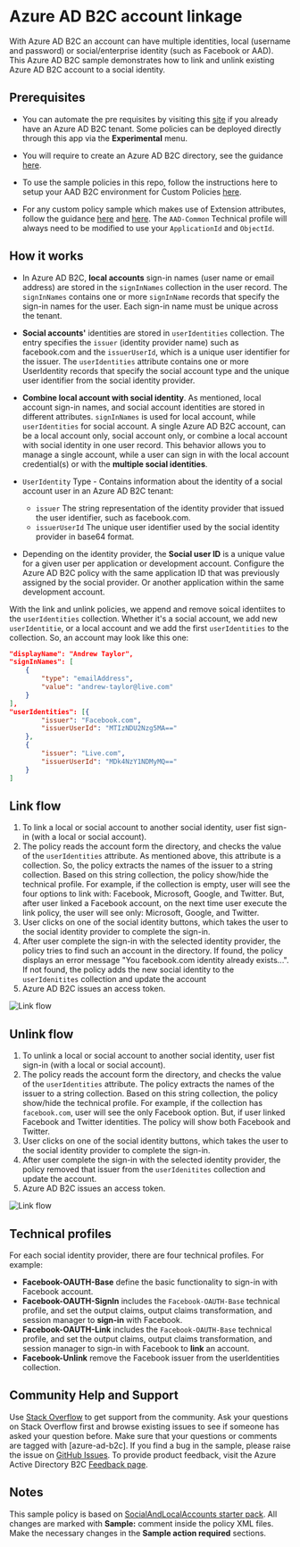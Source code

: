 # Azure AD B2C account linkage

With Azure AD B2C an account can have multiple identities, local (username and password) or social/enterprise identity (such as Facebook or AAD). This Azure AD B2C sample demonstrates how to link and unlink existing Azure AD B2C account to a social identity.

## Prerequisites
- You can automate the pre requisites by visiting this [site](https://aka.ms/iefsetup) if you already have an Azure AD B2C tenant. Some policies can be deployed directly through this app via the **Experimental** menu.

- You will require to create an Azure AD B2C directory, see the guidance [here](https://docs.microsoft.com/en-us/azure/active-directory-b2c/tutorial-create-tenant).

- To use the sample policies in this repo, follow the instructions here to setup your AAD B2C environment for Custom Policies [here](https://docs.microsoft.com/en-us/azure/active-directory-b2c/active-directory-b2c-get-started-custom).

- For any custom policy sample which makes use of Extension attributes, follow the guidance [here](https://docs.microsoft.com/en-us/azure/active-directory-b2c/active-directory-b2c-create-custom-attributes-profile-edit-custom#create-a-new-application-to-store-the-extension-properties) and [here](https://docs.microsoft.com/en-us/azure/active-directory-b2c/active-directory-b2c-create-custom-attributes-profile-edit-custom#modify-your-custom-policy-to-add-the-applicationobjectid). The `AAD-Common` Technical profile will always need to be modified to use your `ApplicationId` and `ObjectId`.

## How it works
* In Azure AD B2C, **local accounts** sign-in names (user name or email address) are stored in the `signInNames` collection in the user record. The `signInNames` contains one or more `signInName` records that specify the sign-in names for the user. Each sign-in name must be unique across the tenant.

* **Social accounts'** identities are stored in `userIdentities` collection. The entry specifies the `issuer` (identity provider name) such as facebook.com and the `issuerUserId`, which is a unique user identifier for the issuer. The `userIdentities` attribute contains one or more UserIdentity records that specify the social account type and the unique user identifier from the social identity provider.

* **Combine local account with social identity**. As mentioned, local account sign-in names, and social account identities are stored in different attributes. `signInNames` is used for local account, while `userIdentities` for social account. A single Azure AD B2C account, can be a local account only, social account only, or combine a local account with social identity in one user record. This behavior allows you to manage a single account, while a user can sign in with the local account credential(s) or with the **multiple social identities**.

* `UserIdentity` Type - Contains information about the identity of a social account user in an Azure AD B2C tenant:
  * `issuer` The string representation of the identity provider that issued the user identifier, such as facebook.com.
  * `issuerUserId` The unique user identifier used by the social identity provider in base64 format.

* Depending on the identity provider, the **Social user ID** is a unique value for a given user per application or development account. Configure the Azure AD B2C policy with the same application ID that was previously assigned by the social provider. Or another application within the same development account.

With the link and unlink policies, we append and remove soical identiites to the `userIdentities` collection. Whether it's a social account, we add new `userIdentitie`, or a local account and we add the first `userIdentities` to the collection. So, an account may look like this one:
```JSON
"displayName": "Andrew Taylor",
"signInNames": [
    {
        "type": "emailAddress",
        "value": "andrew-taylor@live.com"
    }
],
"userIdentities": [{
        "issuer": "Facebook.com",
        "issuerUserId": "MTIzNDU2Nzg5MA=="
    },
    {
        "issuer": "Live.com",
        "issuerUserId": "MDk4NzY1NDMyMQ=="
    }
]
```


## Link flow
1. To link a local or social account to another social identity, user fist sign-in (with a local or social account).
1. The policy reads the account form the directory, and checks the value of the `userIdentities` attribute. As mentioned above, this attribute is a collection. So, the policy extracts the names of the issuer to a string collection. Based on this string collection, the policy show/hide the technical profile. For example, if the collection is empty, user will see the four options to link with: Facebook, Microsoft, Google, and Twitter. But, after user linked a Facebook account, on the next time user execute the link policy, the user will see only: Microsoft, Google, and Twitter.
1. User clicks on one of the social identity buttons, which takes the user to the social identity provider to complete the sign-in.
1. After user complete the sign-in with the selected identity provider, the policy tries to find such an account in the directory. If found, the policy displays an error message "You facebook.com identity already exists...". If not found, the policy adds the new social identity to the `userIdenitites` collection and update the account
1. Azure AD B2C issues an access token.

![Link flow](media/link-flow.png)

## Unlink flow
1. To unlink a local or social account to another social identity, user fist sign-in (with a local or social account).
1. The policy reads the account form the directory, and checks the value of the `userIdentities` attribute. The policy extracts the names of the issuer to a string collection. Based on this string collection, the policy show/hide the technical profile. For example, if the collection has `facebook.com`, user will see the only Facebook option. But, if user linked Facebook and Twitter identities. The policy will show both Facebook and Twitter.
1. User clicks on one of the social identity buttons, which takes the user to the social identity provider to complete the sign-in.
1. After user complete the sign-in with the selected identity provider, the policy removed that issuer from the  `userIdenitites` collection and update the account.
1. Azure AD B2C issues an access token.

![Link flow](media/unlink-flow.png)

## Technical profiles
For each social identity provider, there are four technical profiles. For example:
- **Facebook-OAUTH-Base** define the basic functionality to sign-in with Facebook account.
- **Facebook-OAUTH-SignIn** includes the `Facebook-OAUTH-Base` technical profile, and set the output claims, output claims transformation, and session manager to **sign-in** with Facebook.
- **Facebook-OAUTH-Link** includes the `Facebook-OAUTH-Base` technical profile, and set the output claims, output claims transformation, and session manager to sign-in with Facebook to **link** an account.
- **Facebook-Unlink** remove the Facebook issuer from the userIdentities collection.

## Community Help and Support
Use [Stack Overflow](https://stackoverflow.com/questions/tagged/azure-ad-b2c) to get support from the community. Ask your questions on Stack Overflow first and browse existing issues to see if someone has asked your question before. Make sure that your questions or comments are tagged with [azure-ad-b2c].
If you find a bug in the sample, please raise the issue on [GitHub Issues](https://github.com/azure-ad-b2c/samples/issues).
To provide product feedback, visit the Azure Active Directory B2C [Feedback page](https://feedback.azure.com/forums/169401-azure-active-directory?category_id=160596).

## Notes
This sample policy is based on [SocialAndLocalAccounts starter pack](https://github.com/Azure-Samples/active-directory-b2c-custom-policy-starterpack/tree/master/SocialAndLocalAccounts). All changes are marked with **Sample:** comment inside the policy XML files. Make the necessary changes in the **Sample action required** sections. 

